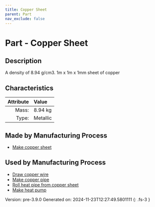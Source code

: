 ```yaml
---
title: Copper Sheet
parent: Part
nav_exclude: false
---
```

# Part - Copper Sheet

## Description
A density of 8.94 g/cm3. 1m x 1m x 1mm sheet of copper

## Characteristics

| Attribute      | Value |
|--------:|:------|
|Mass:|8.94 kg|
|Type:|Metallic|

## Made by Manufacturing Process

- [Make copper sheet](../process/make-copper-sheet.html)

## Used by Manufacturing Process

- [Draw copper wire](../process/draw-copper-wire.html)
- [Make copper pipe](../process/make-copper-pipe.html)
- [Roll heat pipe from copper sheet](../process/roll-heat-pipe-from-copper-sheet.html)
- [Make heat pump](../process/make-heat-pump.html)


Version: pre-3.9.0 Generated on: 2024-11-23T12:27:49.5801111
{: .fs-3 }


